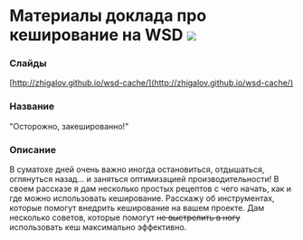 # Материалы доклада про кеширование на WSD [![](https://wsd.events/favicon.ico)](https://wsd.events/2016/06/25/#schedule)

### Слайды
[http://zhigalov.github.io/wsd-cache/](http://zhigalov.github.io/wsd-cache/)

### Название
"Осторожно, закешированно!"

### Описание
В суматохе дней очень важно иногда остановиться, отдышаться, оглянуться назад... и заняться оптимизацией производительности! В своем рассказе я дам несколько простых рецептов с чего начать, как и где можно использовать кеширование. Расскажу об инструментах, которые помогут внедрить кеширование на вашем проекте. Дам несколько советов, которые помогут ~~не выстрелить в ногу~~ использовать кеш максимально эффективно.

